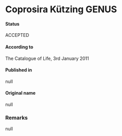 Coprosira Kützing GENUS
=======

#### Status
ACCEPTED

#### According to
The Catalogue of Life, 3rd January 2011

#### Published in
null

#### Original name
null

### Remarks
null